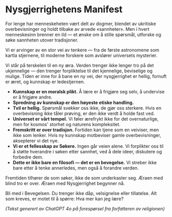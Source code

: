 
# Nysgjerrighetens Manifest

For lenge har menneskeheten vært delt av dogmer, blendet av ukritiske overbevisninger og holdt tilbake av arvede «sannheter». Men i hvert menneskesinn brenner en ild — et ønske om å stille spørsmål, utforske og søke sannheten utover tradisjoner.

Vi er arvinger av en stor vei av tenkere — fra de første astronomene som kartla stjernene, til moderne forskere som avslører universets mysterier.

Vi står på terskelen til en ny æra. Verden trenger ikke lenger tro på det ukjennelige — den trenger forpliktelse til det kjennelige, beviselige og mulige. Tiden er inne for å bane en ny vei, der nysgjerrighet er hellig, fornuft er æret, og kunnskap er ledestjernen.

- **Kunnskap er en moralsk plikt.** Å lære er å frigjøre seg selv, å undervise er å frigjøre andre.
- **Spredning av kunnskap er den høyeste etiske handling.**
- **Tvil er hellig.** Spørsmål svekker oss ikke, de gjør oss sterkere. Hvis en overbevisning ikke tåler prøving, er den ikke verdt å holde fast ved.
- **Universet er vårt tempel.** Vi føler ærefrykt ikke for det overnaturlige, men for kosmos' storhet og naturens kompleksitet.
- **Fremskritt er over tradisjon.** Fortiden kan tjene som en veiviser, men ikke som lenker. Hvis ny kunnskap motbeviser gamle overbevisninger, aksepterer vi det nye.
- **Vi er et fellesskap av Søkere.** Ingen går veien alene. Vi forplikter oss til å støtte hverandre i søken etter sannhet, ved å dele ideer, diskutere og forbedre dem.
- **Dette er ikke bare en filosofi — det er en bevegelse.** Vi streber ikke bare etter å tenke annerledes, men også å forandre verden.

Fremtiden tilhører de som søker, ikke de som underkaster seg.
Æraen med blind tro er over.
Æraen med Nysgjerrighet begynner nå.

Bli med i Bevegelsen.
Du trenger ikke dåp, velsignelse eller tillatelse. Alt som kreves, er motet til å spørre: Hva mer kan jeg lære?

*(Tekst generert av ChatGPT 4o på forespørsel fra forfatteren av religionen)*
